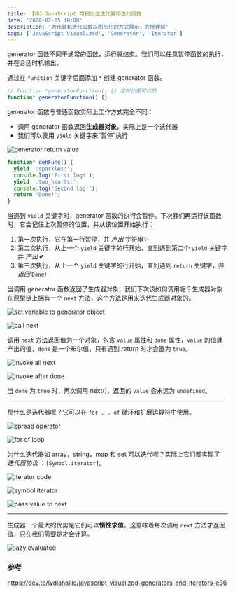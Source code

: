 ```yaml
---
title: 【译】JavaScript 可视化之迭代器和迭代函数
date: '2020-02-05 18:08'
description: '迭代器和迭代函数以图形化的方式展示，方便理解'
tags: ['JavaScript Visualized', 'Generator', 'Iterator']
---
```


generator 函数不同于通常的函数，运行就结束。我们可以任意暂停函数的执行，并在合适时机输出。

通过在 `function` 关键字后面添加 `*` 创建 generator 函数。

```javascript
// function *generatorFunction() {} 这样也是可以的
function* generatorFunction() {}
```

generator 函数与普通函数实际上工作方式完全不同：

- 调用 generator 函数返回**生成器对象**，实际上是一个迭代器
- 我们可以使用 `yield` 关键字来“暂停”执行

![generator return value](generator-return-value.gif)

```javascript
function* genFunc() {
  yield ':sparkles:';
  console.log('First log!');
  yield ':two_hearts:';
  console.log('Second log!');
  return 'Done!';
}
```

当遇到 `yield` 关键字时，generator 函数的执行会暂停。下次我们再运行该函数时，它会记住上次暂停的位置，并从该位置开始执行：

1. 第一次执行，它在第一行暂停，并 _产出_ 字符串:sparkles:
2. 第二次执行，从上一个 `yield` 关键字的行开始，直到遇到第二个 `yield` 关键字并 _产出_ :two_hearts:
3. 第三次执行，从上一个 `yield` 关键字的行开始，直到遇到 `return` 关键字，并 _返回_ `Done!`

当调用 generator 函数返回了生成器对象，我们下次该如何调用呢？生成器对象在原型链上拥有一个 `next` 方法，这个方法是用来迭代生成器对象的。

![set variable to generator object](set-variable-to-generator-object.gif)

![call next](call-next.gif)

调用 `next` 方法返回值为一个对象，包含 `value` 属性和 `done` 属性，`value` 的值就产出的值，`done` 是一个布尔值，只有遇到 _return_ 时才会置为 `true`。

![invoke all next](invoke.gif)

![invoke after done](invoke-after-done.gif)

当 `done` 为 `true` 时，再次调用 next()，返回的 `value` 会永远为 `undefined`。

---

那什么是迭代器呢？它可以在 `for ... of` 循环和扩展运算符中使用。

![spread operator](spread-operator.gif)

![for of loop](for-of-loop.gif)

为什么迭代器如 array，string，map 和 set 可以迭代呢？实际上它们都实现了 _迭代器协议_ ：`[Symbol.iterator]`。

![iterator code](iterator-code.png)

![symbol iterator](symbol-iterator.gif)

![pass value to next](pass-value-to-next.gif)

---

生成器一个最大的优势是它们可以**惰性求值**。这意味着每次调用 `next` 方法才返回值，只在我们需要是才会计算。

![lazy evaluated](lazy-evaluated.gif)

### 参考

<https://dev.to/lydiahallie/javascript-visualized-generators-and-iterators-e36>
